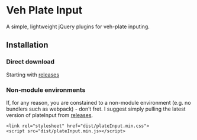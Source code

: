 # Veh Plate Input
A simple, lightweight jQuery plugins for veh-plate inputing.

## Installation
### Direct download
Starting with [releases](https://github.com/mewchen/plateinput/releases)
### Non-module environments
If, for any reason, you are constained to a non-module environment (e.g. no bundlers such as webpack) - don’t fret. I suggest simply pulling the latest version of plateInput from [releases](https://github.com/mewchen/plateinput/releases).

```
<link rel="stylesheet" href="dist/plateInput.min.css">
<script src="dist/plateInput.min.js></script>
```